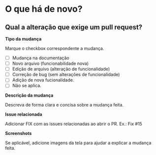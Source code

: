 # O que há de novo?

## Qual a alteração que exige um pull request?

**Tipo da mudança**  

Marque o checkbox correspondente a mudança. 
- [ ] Mudança na documentação
- [ ] Novo arquivo (funcionabilidade nova)
- [ ] Edição de arquivo (alteração de funcionalidade)
- [ ] Correção de bug (sem alterações de funcionalidade)
- [ ] Adição de nova fucionalidade.
- [ ] Não se aplica.

**Descrição da mudança**

Descreva de forma clara e concisa sobre a mudança feita.

**Issue relacionada**  

Adicionar FIX com as issues relacionadas ao abrir o PR. Ex.: Fix #15 


**Screenshots**  
 
Se aplicável, adicione imagens da tela para ajudar a explicar a mudança feita. 


